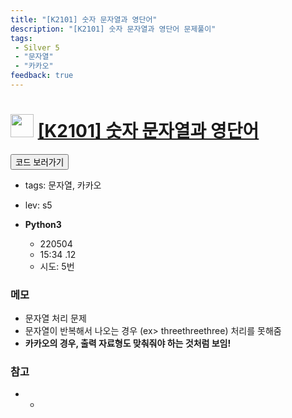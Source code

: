```yaml
---
title: "[K2101] 숫자 문자열과 영단어"
description: "[K2101] 숫자 문자열과 영단어 문제풀이"
tags: 
 - Silver 5
 - "문자열"
 - "카카오"
feedback: true
---
```

<h1><img src="https://doky.space/assets/icpclev/s5.svg" height="37px"> <a href="http://icpc.me/K2101" target="_blank">[K2101] 숫자 문자열과 영단어</a></h1>

<a href="https://github.com/DokySp/acmicpc-practice/tree/master/K2101"><button class="btn btn-info">코드 보러가기</button></a>

- tags: 문자열, 카카오
- lev: s5

- **Python3**
  - 220504
  - 15:34 .12
  - 시도: 5번

### 메모
 - 문자열 처리 문제
 - 문자열이 반복해서 나오는 경우 (ex> threethreethree) 처리를 못해줌
 - **카카오의 경우, 출력 자료형도 맞춰줘야 하는 것처럼 보임!**

### 참고
 - -
